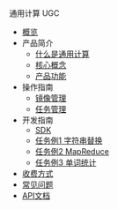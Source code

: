 <div class="sidebar_title icon__ugc"> 通用计算 UGC</div>

* [概览](/ugc/README)
* 产品简介
    * [什么是通用计算](/ugc/intro/whatugcis)
    * [核心概念](/ugc/intro/concept)
    * [产品功能](/ugc/intro/feature)
* 操作指南
    * [镜像管理](/ugc/guide/bucket)
    * [任务管理](/ugc/guide/task)
* 开发指南
    * [SDK](/ugc/sdk/sdklink)
    * [任务例1 字符串替换](/ugc/sdk/pythonsdk1)
    * [任务例2 MapReduce](/ugc/sdk/pythonsdk2)
    * [任务例3 单词统计](/ugc/sdk/golangsdk1)
* [收费方式](/ugc/charge) 
* [常见问题](/ugc/hotquestion) 
* [API文档](/ugc/api) 
             
